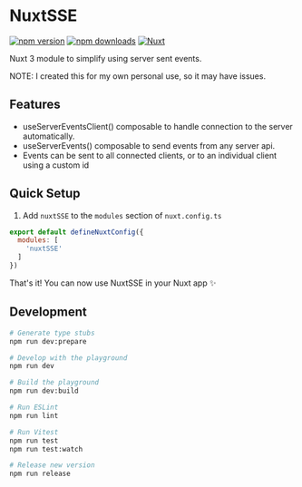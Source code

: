 
# NuxtSSE

[![npm version][npm-version-src]][npm-version-href]
[![npm downloads][npm-downloads-src]][npm-downloads-href]
[![Nuxt][nuxt-src]][nuxt-href]

Nuxt 3 module to simplify using server sent events. 

NOTE: I created this for my own personal use, so it may have issues.


## Features

<!-- Highlight some of the features your module provide here -->
- useServerEventsClient() composable to handle connection to the server automatically.
- useServerEvents() composable to send events from any server api.
- Events can be sent to all connected clients, or to an individual client using a custom id

## Quick Setup


1. Add `nuxtSSE` to the `modules` section of `nuxt.config.ts`

```js
export default defineNuxtConfig({
  modules: [
    'nuxtSSE'
  ]
})
```

That's it! You can now use NuxtSSE in your Nuxt app ✨

## Development

```bash
# Generate type stubs
npm run dev:prepare

# Develop with the playground
npm run dev

# Build the playground
npm run dev:build

# Run ESLint
npm run lint

# Run Vitest
npm run test
npm run test:watch

# Release new version
npm run release
```

<!-- Badges -->
[npm-version-src]: https://img.shields.io/npm/v/my-module/latest.svg?style=flat&colorA=020420&colorB=00DC82
[npm-version-href]: https://npmjs.com/package/nuxtSSE

[npm-downloads-src]: https://img.shields.io/npm/dm/my-module.svg?style=flat&colorA=020420&colorB=00DC82
[npm-downloads-href]: https://npmjs.com/package/nuxtSSE

[nuxt-src]: https://img.shields.io/badge/Nuxt-020420?logo=nuxt.js
[nuxt-href]: https://nuxt.com
